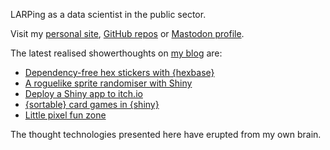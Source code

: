 LARPing as a data scientist in the public sector.

Visit my [personal site](https://www.matt-dray.com/), [GitHub repos](https://github.com/matt-dray?tab=repositories) or [Mastodon profile](https://fosstodon.org/@mattdray).

The latest realised showerthoughts on [my blog](https://www.rostrum.blog/) are:

<!-- BLOG-POST-LIST:START -->
- [Dependency-free hex stickers with {hexbase}](https://www.rostrum.blog/posts/2025-01-31-hexbase/index.html)
- [A roguelike sprite randomiser with Shiny](https://www.rostrum.blog/posts/2024-12-15-sprite-builder/index.html)
- [Deploy a Shiny app to itch.io](https://www.rostrum.blog/posts/2024-11-16-itch/index.html)
- [{sortable} card games in {shiny}](https://www.rostrum.blog/posts/2024-10-25-not-balatro/index.html)
- [Little pixel fun zone](https://www.rostrum.blog/posts/2024-09-15-shiny-pixel/index.html)
<!-- BLOG-POST-LIST:END -->

The thought technologies presented here have erupted from my own brain.
